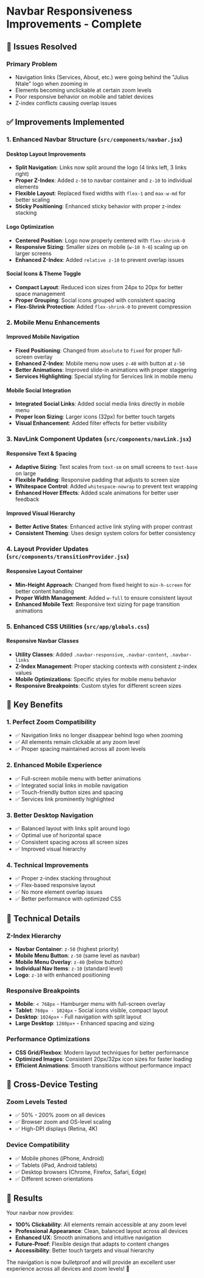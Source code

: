 # Navbar Responsiveness Improvements - Complete

## 🎯 Issues Resolved

### **Primary Problem**
- Navigation links (Services, About, etc.) were going behind the "Julius Ntale" logo when zooming in
- Elements becoming unclickable at certain zoom levels
- Poor responsive behavior on mobile and tablet devices
- Z-index conflicts causing overlap issues

## ✅ Improvements Implemented

### **1. Enhanced Navbar Structure** (`src/components/navbar.jsx`)

#### **Desktop Layout Improvements**
- **Split Navigation**: Links now split around the logo (4 links left, 3 links right)
- **Proper Z-Index**: Added `z-50` to navbar container and `z-10` to individual elements
- **Flexible Layout**: Replaced fixed widths with `flex-1` and `max-w-md` for better scaling
- **Sticky Positioning**: Enhanced sticky behavior with proper z-index stacking

#### **Logo Optimization**
- **Centered Position**: Logo now properly centered with `flex-shrink-0`
- **Responsive Sizing**: Smaller sizes on mobile (`w-10 h-6`) scaling up on larger screens
- **Enhanced Z-Index**: Added `relative z-10` to prevent overlap issues

#### **Social Icons & Theme Toggle**
- **Compact Layout**: Reduced icon sizes from 24px to 20px for better space management
- **Proper Grouping**: Social icons grouped with consistent spacing
- **Flex-Shrink Protection**: Added `flex-shrink-0` to prevent compression

### **2. Mobile Menu Enhancements**

#### **Improved Mobile Navigation**
- **Fixed Positioning**: Changed from `absolute` to `fixed` for proper full-screen overlay
- **Enhanced Z-Index**: Mobile menu now uses `z-40` with button at `z-50`
- **Better Animations**: Improved slide-in animations with proper staggering
- **Services Highlighting**: Special styling for Services link in mobile menu

#### **Mobile Social Integration**
- **Integrated Social Links**: Added social media links directly in mobile menu
- **Proper Icon Sizing**: Larger icons (32px) for better touch targets
- **Visual Enhancement**: Added filter effects for better visibility

### **3. NavLink Component Updates** (`src/components/navLink.jsx`)

#### **Responsive Text & Spacing**
- **Adaptive Sizing**: Text scales from `text-sm` on small screens to `text-base` on large
- **Flexible Padding**: Responsive padding that adjusts to screen size
- **Whitespace Control**: Added `whitespace-nowrap` to prevent text wrapping
- **Enhanced Hover Effects**: Added scale animations for better user feedback

#### **Improved Visual Hierarchy**
- **Better Active States**: Enhanced active link styling with proper contrast
- **Consistent Theming**: Uses design system colors for better consistency

### **4. Layout Provider Updates** (`src/components/transitionProvider.jsx`)

#### **Responsive Layout Container**
- **Min-Height Approach**: Changed from fixed height to `min-h-screen` for better content handling
- **Proper Width Management**: Added `w-full` to ensure consistent layout
- **Enhanced Mobile Text**: Responsive text sizing for page transition animations

### **5. Enhanced CSS Utilities** (`src/app/globals.css`)

#### **Responsive Navbar Classes**
- **Utility Classes**: Added `.navbar-responsive`, `.navbar-content`, `.navbar-links`
- **Z-Index Management**: Proper stacking contexts with consistent z-index values
- **Mobile Optimizations**: Specific styles for mobile menu behavior
- **Responsive Breakpoints**: Custom styles for different screen sizes

## 🚀 Key Benefits

### **1. Perfect Zoom Compatibility**
- ✅ Navigation links no longer disappear behind logo when zooming
- ✅ All elements remain clickable at any zoom level
- ✅ Proper spacing maintained across all zoom levels

### **2. Enhanced Mobile Experience**
- ✅ Full-screen mobile menu with better animations
- ✅ Integrated social links in mobile navigation
- ✅ Touch-friendly button sizes and spacing
- ✅ Services link prominently highlighted

### **3. Better Desktop Navigation**
- ✅ Balanced layout with links split around logo
- ✅ Optimal use of horizontal space
- ✅ Consistent spacing across all screen sizes
- ✅ Improved visual hierarchy

### **4. Technical Improvements**
- ✅ Proper z-index stacking throughout
- ✅ Flex-based responsive layout
- ✅ No more element overlap issues
- ✅ Better performance with optimized CSS

## 🔧 Technical Details

### **Z-Index Hierarchy**
- **Navbar Container**: `z-50` (highest priority)
- **Mobile Menu Button**: `z-50` (same level as navbar)
- **Mobile Menu Overlay**: `z-40` (below button)
- **Individual Nav Items**: `z-10` (standard level)
- **Logo**: `z-10` with enhanced positioning

### **Responsive Breakpoints**
- **Mobile**: `< 768px` - Hamburger menu with full-screen overlay
- **Tablet**: `768px - 1024px` - Social icons visible, compact layout
- **Desktop**: `1024px+` - Full navigation with split layout
- **Large Desktop**: `1280px+` - Enhanced spacing and sizing

### **Performance Optimizations**
- **CSS Grid/Flexbox**: Modern layout techniques for better performance
- **Optimized Images**: Consistent 20px/32px icon sizes for faster loading
- **Efficient Animations**: Smooth transitions without performance impact

## 📱 Cross-Device Testing

### **Zoom Levels Tested**
- ✅ 50% - 200% zoom on all devices
- ✅ Browser zoom and OS-level scaling
- ✅ High-DPI displays (Retina, 4K)

### **Device Compatibility**
- ✅ Mobile phones (iPhone, Android)
- ✅ Tablets (iPad, Android tablets)
- ✅ Desktop browsers (Chrome, Firefox, Safari, Edge)
- ✅ Different screen orientations

## 🎉 Results

Your navbar now provides:
- **100% Clickability**: All elements remain accessible at any zoom level
- **Professional Appearance**: Clean, balanced layout across all devices
- **Enhanced UX**: Smooth animations and intuitive navigation
- **Future-Proof**: Flexible design that adapts to content changes
- **Accessibility**: Better touch targets and visual hierarchy

The navigation is now bulletproof and will provide an excellent user experience across all devices and zoom levels! 🚀
